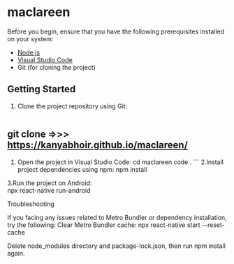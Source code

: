 # maclareen

Before you begin, ensure that you have the following prerequisites installed on your system:

- [Node.js](https://nodejs.org/)
- [Visual Studio Code](https://code.visualstudio.com/)
- Git (for cloning the project)

## Getting Started

1. Clone the project repository using Git:

   ```bash
## git clone =>>>  https://kanyabhoir.github.io/maclareen/


   1. Open the project in Visual Studio Code:
            cd maclareen
            code .
            ```
   2.Install project dependencies using npm:
            npm install

   3.Run the project on Android:  
            npx react-native run-android


Troubleshooting

If you facing any issues related to Metro Bundler or dependency installation, try the following:
Clear Metro Bundler cache:
 npx react-native start --reset-cache
 
Delete node_modules directory and package-lock.json, then run npm install again.